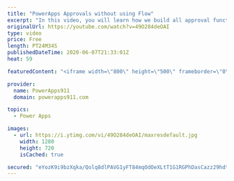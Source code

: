 ```yaml
---
title: "PowerApps Approvals without using Flow"
excerpt: "In this video, you will learn how we build all approval functionality directly into Power Apps instead of flow. We do this for greater flexibility, more control, and a better user experience.   Part 1 to build this app starts here https://www.youtube.com/watch?v=xgznk4XlPCo Deep Linking is covered here"
originalUrl: https://youtube.com/watch?v=49O284deOAI
type: video
price: Free
length: PT24M34S
publishedDateTime: 2020-06-07T21:33:01Z
heat: 59

featuredContent: "<iframe width=\"800\" height=\"500\" frameborder=\"0\" src=\"https://www.youtube.com/embed/49O284deOAI\" allow=\"accelerometer; autoplay; encrypted-media; gyroscope; picture-in-picture\" allowfullscreen></iframe>"

provider:
  name: PowerApps911
  domain: powerapps911.com

topics:
  - Power Apps

images:
  - url: https://i.ytimg.com/vi/49O284deOAI/maxresdefault.jpg
    width: 1280
    height: 720
    isCached: true

secured: "eYozK9i9bzXqka/Qolq8dlPAVG1yFT84mqOdOeXLtT1G1RGPhDasCazz29hdtyjgvQ3UdiOoockLp4aIHo+V97XFXaTnpR9Zd1UNiUltg4QXLSONFtUoI3w0u8v4Fv5AltLRFFB6ugm4woH/ZEIppwu5R83EQvIotL/1C24q12UNBIK79Spa0gn4qeZaxZ9ocWFJz81Hh/ne8xmjcTR7yFGGElrGKd9hx+ai3NRDQxOnnlfL5WNH6cdin98w7mB6inaI0v5THE2hc1duEzIpwNa0AyO5xGb3BQjwWPQrp6iFodYzfX4ik2iM6WOR36Y1JkVxrIiCwsvwyUwgRVYZNkvk9b5HXxkVoF8VOucNrdzAXm7Jm/VcBwuhxFMqBuh9oemFlS2nrk4yUth1Pnv09E54QVz+k1NwyBvPQZ0UnmU=;TxlKLaIrYkkwdXWY06SexQ=="
---
```


